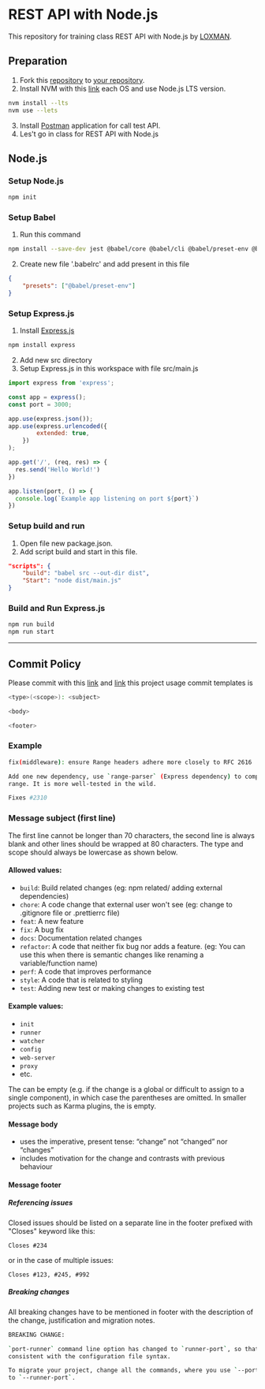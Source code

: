 # REST API with Node.js
This repository for training class REST API with Node.js by [LOXMAN](https://github.com/LOXMAN).

## Preparation
1. Fork this [repository](https://github.com/LOXMAN/rest-api-node-js.git) to [your repository](https://github.com).
2. Install NVM with this [link](https://www.freecodecamp.org/news/node-version-manager-nvm-install-guide) each OS and use Node.js LTS version. 
```bash
nvm install --lts
nvm use --lets
```
3. Install [Postman](https://www.postman.com) application for call test API.
4. Les't go in class for REST API with Node.js

## Node.js 
### Setup Node.js
```bash
npm init
```
### Setup Babel
1. Run this command
```bash
npm install --save-dev jest @babel/core @babel/cli @babel/preset-env @babel/node @babel/plugin-transform-modules-commonjs
```
2. Create new file '.babelrc' and add present in this file
```json
{
    "presets": ["@babel/preset-env"]
}
```
### Setup Express.js
1. Install [Express.js](https://expressjs.com)
```bash
npm install express
```
2. Add new src directory
3. Setup Express.js in this workspace with file src/main.js
```js
import express from 'express';

const app = express();
const port = 3000;

app.use(express.json());
app.use(express.urlencoded({
        extended: true,
    })
);

app.get('/', (req, res) => {
  res.send('Hello World!')
})

app.listen(port, () => {
  console.log(`Example app listening on port ${port}`)
})
```
### Setup build and run
1. Open file new package.json.
2. Add script build and start in this file.
```json
"scripts": {
    "build": "babel src --out-dir dist",
    "Start": "node dist/main.js"
}
```
### Build and Run Express.js
```bash
npm run build
npm run start
```
---
## Commit Policy
Please commit with this [link](https://dev.to/ishanmakadia/git-commit-message-convention-that-you-can-follow-1709) and [link](http://karma-runner.github.io/1.0/dev/git-commit-msg.html) this project usage commit templates is
```bash
<type>(<scope>): <subject>

<body>

<footer>
```

### Example
```bash
fix(middleware): ensure Range headers adhere more closely to RFC 2616

Add one new dependency, use `range-parser` (Express dependency) to compute
range. It is more well-tested in the wild.

Fixes #2310
```

### Message subject (first line)
The first line cannot be longer than 70 characters, the second line is always blank and other lines should be wrapped at 80 characters. The type and scope should always be lowercase as shown below.
#### Allowed <type> values:
- ```build```: Build related changes (eg: npm related/ adding external dependencies)
- ```chore```: A code change that external user won't see (eg: change to .gitignore file or .prettierrc file)
- ```feat```: A new feature
- ```fix```: A bug fix
- ```docs```: Documentation related changes
- ```refactor```: A code that neither fix bug nor adds a feature. (eg: You can use this when there is semantic changes like renaming a variable/function name)
- ```perf```: A code that improves performance
- ```style```: A code that is related to styling
- ```test```: Adding new test or making changes to existing test
#### Example <scope> values: #
- ```init```
- ```runner```
- ```watcher```
- ```config```
- ```web-server```
- ```proxy```
- etc.

The <scope> can be empty (e.g. if the change is a global or difficult to assign to a single component), in which case the parentheses are omitted. In smaller projects such as Karma plugins, the <scope> is empty.
#### Message body
- uses the imperative, present tense: “change” not “changed” nor “changes”
- includes motivation for the change and contrasts with previous behaviour
#### Message footer
##### Referencing issues
Closed issues should be listed on a separate line in the footer prefixed with "Closes" keyword like this:

```Closes #234```

or in the case of multiple issues:

```Closes #123, #245, #992```
##### Breaking changes
All breaking changes have to be mentioned in footer with the description of the change, justification and migration notes.
```bash
BREAKING CHANGE:

`port-runner` command line option has changed to `runner-port`, so that it is
consistent with the configuration file syntax.

To migrate your project, change all the commands, where you use `--port-runner`
to `--runner-port`.
```